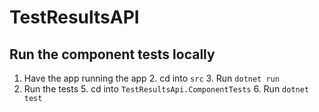 # TestResultsAPI

## Run the component tests locally

1. Have the app running the app
   2. cd into `src`
   3. Run `dotnet run`
4. Run the tests 
   5. cd into `TestResultsApi.ComponentTests`
   6. Run `dotnet test`
